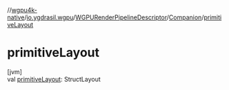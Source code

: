 //[wgpu4k-native](../../../../index.md)/[io.ygdrasil.wgpu](../../index.md)/[WGPURenderPipelineDescriptor](../index.md)/[Companion](index.md)/[primitiveLayout](primitive-layout.md)

# primitiveLayout

[jvm]\
val [primitiveLayout](primitive-layout.md): StructLayout